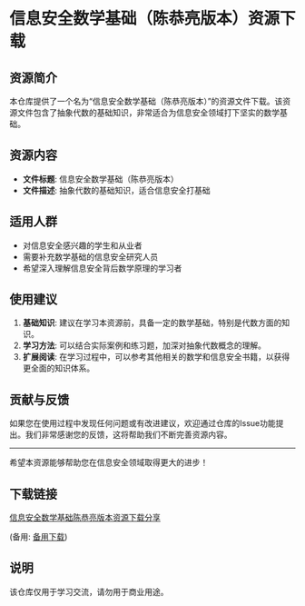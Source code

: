 # 信息安全数学基础（陈恭亮版本）资源下载

## 资源简介

本仓库提供了一个名为“信息安全数学基础（陈恭亮版本）”的资源文件下载。该资源文件包含了抽象代数的基础知识，非常适合为信息安全领域打下坚实的数学基础。

## 资源内容

- **文件标题**: 信息安全数学基础（陈恭亮版本）
- **文件描述**: 抽象代数的基础知识，适合信息安全打基础

## 适用人群

- 对信息安全感兴趣的学生和从业者
- 需要补充数学基础的信息安全研究人员
- 希望深入理解信息安全背后数学原理的学习者

## 使用建议

1. **基础知识**: 建议在学习本资源前，具备一定的数学基础，特别是代数方面的知识。
2. **学习方法**: 可以结合实际案例和练习题，加深对抽象代数概念的理解。
3. **扩展阅读**: 在学习过程中，可以参考其他相关的数学和信息安全书籍，以获得更全面的知识体系。

## 贡献与反馈

如果您在使用过程中发现任何问题或有改进建议，欢迎通过仓库的Issue功能提出。我们非常感谢您的反馈，这将帮助我们不断完善资源内容。

---

希望本资源能够帮助您在信息安全领域取得更大的进步！

## 下载链接
[信息安全数学基础陈恭亮版本资源下载分享](https://pan.quark.cn/s/a2a6909d8670) 

(备用: [备用下载](https://pan.baidu.com/s/1Z2fzlRKyEyg3gSho7QilKw?pwd=1234))

## 说明

该仓库仅用于学习交流，请勿用于商业用途。
